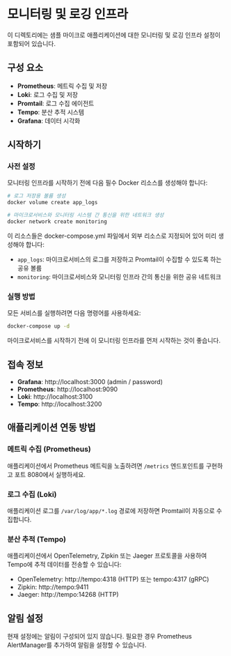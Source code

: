 # 모니터링 및 로깅 인프라

이 디렉토리에는 샘플 마이크로 애플리케이션에 대한 모니터링 및 로깅 인프라 설정이 포함되어 있습니다.

## 구성 요소

- **Prometheus**: 메트릭 수집 및 저장
- **Loki**: 로그 수집 및 저장
- **Promtail**: 로그 수집 에이전트
- **Tempo**: 분산 추적 시스템
- **Grafana**: 데이터 시각화

## 시작하기

### 사전 설정

모니터링 인프라를 시작하기 전에 다음 필수 Docker 리소스를 생성해야 합니다:

```bash
# 로그 저장용 볼륨 생성
docker volume create app_logs

# 마이크로서비스와 모니터링 시스템 간 통신을 위한 네트워크 생성
docker network create monitoring
```

이 리소스들은 docker-compose.yml 파일에서 외부 리소스로 지정되어 있어 미리 생성해야 합니다:
- `app_logs`: 마이크로서비스의 로그를 저장하고 Promtail이 수집할 수 있도록 하는 공유 볼륨
- `monitoring`: 마이크로서비스와 모니터링 인프라 간의 통신을 위한 공유 네트워크

### 실행 방법

모든 서비스를 실행하려면 다음 명령어를 사용하세요:

```bash
docker-compose up -d
```

마이크로서비스를 시작하기 전에 이 모니터링 인프라를 먼저 시작하는 것이 좋습니다.

## 접속 정보

- **Grafana**: http://localhost:3000 (admin / password)
- **Prometheus**: http://localhost:9090
- **Loki**: http://localhost:3100
- **Tempo**: http://localhost:3200

## 애플리케이션 연동 방법

### 메트릭 수집 (Prometheus)

애플리케이션에서 Prometheus 메트릭을 노출하려면 `/metrics` 엔드포인트를 구현하고 포트 8080에서 실행하세요.

### 로그 수집 (Loki)

애플리케이션 로그를 `/var/log/app/*.log` 경로에 저장하면 Promtail이 자동으로 수집합니다.

### 분산 추적 (Tempo)

애플리케이션에서 OpenTelemetry, Zipkin 또는 Jaeger 프로토콜을 사용하여 Tempo에 추적 데이터를 전송할 수 있습니다:

- OpenTelemetry: http://tempo:4318 (HTTP) 또는 tempo:4317 (gRPC)
- Zipkin: http://tempo:9411
- Jaeger: http://tempo:14268 (HTTP)

## 알림 설정

현재 설정에는 알림이 구성되어 있지 않습니다. 필요한 경우 Prometheus AlertManager를 추가하여 알림을 설정할 수 있습니다. 